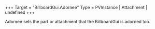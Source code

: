 +++
Target = "BillboardGui.Adornee"
Type = PVInstance | Attachment | undefined
+++

Adornee sets the part or attachment that the BillboardGui is adorned too.